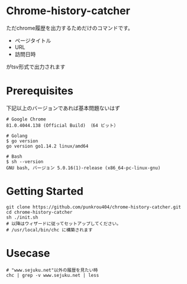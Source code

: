 # Chrome-history-catcher

ただchrome履歴を出力するためだけのコマンドです。

- ページタイトル
- URL
- 訪問日時

がtsv形式で出力されます

# Prerequisites

下記以上のバージョンであれば基本問題ないはず

```
# Google Chrome
81.0.4044.138 (Official Build) （64 ビット）

# Golang
$ go version
go version go1.14.2 linux/amd64

# Bash
$ sh --version
GNU bash, バージョン 5.0.16(1)-release (x86_64-pc-linux-gnu)
```

# Getting Started

```
git clone https://github.com/punkrou404/chrome-history-catcher.git
cd chrome-history-catcher
sh ./init.sh 
# 以降はウィザードに従ってセットアップしてください。
# /usr/local/bin/chc に構築されます
```

# Usecase

```
# "www.sejuku.net"以外の履歴を見たい時
chc | grep -v www.sejuku.net | less
```